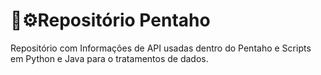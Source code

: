 # 🎲⚙️Repositório Pentaho

Repositório com Informações de API usadas dentro do Pentaho e Scripts em Python e Java para o tratamentos de dados.